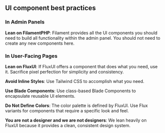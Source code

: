 ## UI component best practices

### In Admin Panels

**Lean on FilamentPHP**: Filament provides all the UI components you should need to build all functionality within the admin panel. You should not need to create any new components here.

### In User-Facing Pages

**Lean on FluxUI**: If FluxUI offers a component that does what you need, use it. Sacrifice pixel perfection for simplicity and consistency.

**Avoid Inline Styles**: Use Tailwind CSS to accomplish what you need.

**Use Blade Components**: Use class-based Blade Components to encapsulate reusable UI elements.

**Do Not Define Colors**: The color palette is defined by FluxUI. Use Flux variants for components that require a specific look and feel.

**You are not a designer and we are not designers**: We lean heavily on FluxUI because it provides a clean, consistent design system.